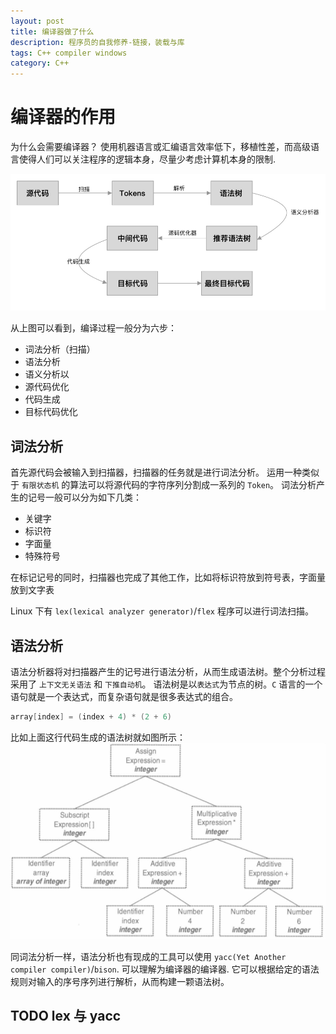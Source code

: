 ```yaml
---
layout: post
title: 编译器做了什么
description: 程序员的自我修养-链接，装载与库
tags: C++ compiler windows
category: C++ 
---
```


# 编译器的作用
为什么会需要编译器？
使用机器语言或汇编语言效率低下，移植性差，而高级语言使得人们可以关注程序的逻辑本身，尽量少考虑计算机本身的限制.

![compile process](/assets/images/compile-basic/compiler_process.png "编译过程")

从上图可以看到，编译过程一般分为六步：
- 词法分析（扫描）
- 语法分析
- 语义分析以
- 源代码优化
- 代码生成
- 目标代码优化

## 词法分析
首先源代码会被输入到扫描器，扫描器的任务就是进行词法分析。
运用一种类似于 `有限状态机` 的算法可以将源代码的字符序列分割成一系列的 `Token`。
词法分析产生的记号一般可以分为如下几类：
- 关键字
- 标识符
- 字面量
- 特殊符号

在标记记号的同时，扫描器也完成了其他工作，比如将标识符放到符号表，字面量放到文字表

Linux 下有 `lex(lexical analyzer generator)`/`flex` 程序可以进行词法扫描。

## 语法分析
语法分析器将对扫描器产生的记号进行语法分析，从而生成语法树。整个分析过程采用了 `上下文无关语法` 和 `下推自动机`。
语法树是以`表达式`为节点的树。`C` 语言的一个语句就是一个表达式，而复杂语句就是很多表达式的组合。
```C
array[index] = (index + 4) * (2 + 6)
```
比如上面这行代码生成的语法树就如图所示：
![ast](/assets/images/compile-basic/ast.png "语法树")

同词法分析一样，语法分析也有现成的工具可以使用 `yacc(Yet Another compiler compiler)`/`bison`. 可以理解为编译器的编译器.
它可以根据给定的语法规则对输入的序号序列进行解析，从而构建一颗语法树。

## TODO lex 与 yacc